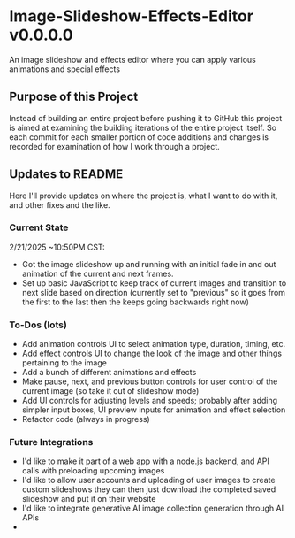 # Image-Slideshow-Effects-Editor v0.0.0.0
An image slideshow and effects editor where you can apply various animations and special effects

## Purpose of this Project
Instead of building an entire project before pushing it to GitHub this project is aimed at examining the building iterations of the entire project itself. So each commit for each smaller portion of code additions and changes is recorded for examination of how I work through a project.

## Updates to README
Here I'll provide updates on where the project is, what I want to do with it, and other fixes and the like.

### Current State
2/21/2025 ~10:50PM CST:
- Got the image slideshow up and running with an initial fade in and out animation of the current and next frames.
- Set up basic JavaScript to keep track of current images and transition to next slide based on direction (currently set to "previous" so it goes from the first to the last then the keeps going backwards right now)

### To-Dos (lots)
- Add animation controls UI to select animation type, duration, timing, etc.
- Add effect controls UI to change the look of the image and other things pertaining to the image
- Add a bunch of different animations and effects
- Make pause, next, and previous button controls for user control of the current image (so take it out of slideshow mode)
- Add UI controls for adjusting levels and speeds; probably after adding simpler input boxes, UI preview inputs for animation and effect selection
- Refactor code (always in progress)

### Future Integrations
- I'd like to make it part of a web app with a node.js backend, and API calls with preloading upcoming images
- I'd like to allow user accounts and uploading of user images to create custom slideshows they can then just download the completed saved slideshow and put it on their website
- I'd like to integrate generative AI image collection generation through AI APIs
- 
